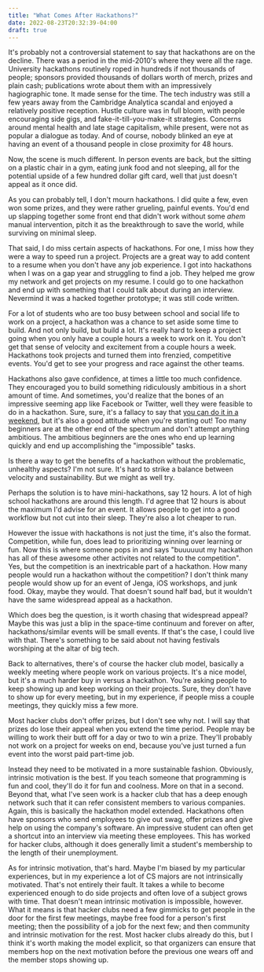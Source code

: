 ```yaml
---
title: "What Comes After Hackathons?"
date: 2022-08-23T20:32:39-04:00
draft: true
---
```


It's probably not a controversial statement to say that hackathons are
on the decline. There was a period in the mid-2010's where they were
all the rage. University hackathons routinely roped in hundreds if not
thousands of people; sponsors provided thousands of dollars worth of
merch, prizes and plain cash; publications wrote about them with an
impressively hagiographic tone. It made sense for the time. The tech
industry was still a few years away from the Cambridge Analytica
scandal and enjoyed a relatively positive reception. Hustle culture
was in full bloom, with people encouraging side gigs, and
fake-it-till-you-make-it strategies. Concerns around mental health and
late stage capitalism, while present, were not as popular a dialogue
as today. And of course, nobody blinked an eye at having an event of a
thousand people in close proximity for 48 hours.

Now, the scene is much different. In person events are back, but the
sitting on a plastic chair in a gym, eating junk food and not
sleeping, all for the potential upside of a few hundred dollar gift
card, well that just doesn't appeal as it once did.

As you can probably tell, I don't mourn hackathons. I did quite a few,
even won some prizes, and they were rather grueling, painful
events. You'd end up slapping together some front end that didn't work
without some *ahem* manual intervention, pitch it as the breakthrough
to save the world, while surviving on minimal sleep.

That said, I do miss certain aspects of hackathons. For one, I miss
how they were a way to speed run a project. Projects are a great way
to add content to a resume when you don't have any job experience. I
got into hackathons when I was on a gap year and struggling to find a
job. They helped me grow my network and get projects on my resume. I
could go to one hackathon and end up with something that I could talk
about during an interview. Nevermind it was a hacked together
prototype; it was still code written.

For a lot of students who are too busy between school and social life
to work on a project, a hackathon was a chance to set aside some time
to build. And not only build, but build a lot. It's really hard to
keep a project going when you only have a couple hours a week to work
on it. You don't get that sense of velocity and excitement from a
couple hours a week. Hackathons took projects and turned them into
frenzied, competitive events. You'd get to see your progress and race
against the other teams.

Hackathons also gave confidence, at times a little too much
confidence. They encouraged you to build something ridiculously
ambitious in a short amount of time. And sometimes, you'd realize that
the bones of an impressive seeming app like Facebook or Twitter, well
they were feasible to do in a hackathon. Sure, sure, it's a fallacy to
say that [you can do it in a
weekend](https://danluu.com/sounds-easy/), but it's also a good
attitude when you're starting out! Too many beginners are at the other
end of the spectrum and don't attempt anything ambitious. The
ambitious beginners are the ones who end up learning quickly and end
up accomplishing the "impossible" tasks.

Is there a way to get the benefits of a hackathon without the
problematic, unhealthy aspects? I'm not sure. It's hard to strike a
balance between velocity and sustainability. But we might as well try.

Perhaps the solution is to have mini-hackathons, say 12 hours. A lot
of high school hackathons are around this length. I'd agree that 12
hours is about the maximum I'd advise for an event. It allows people
to get into a good workflow but not cut into their sleep. They're also
a lot cheaper to run.

However the issue with hackathons is not just the time, it's also the
format. Competition, while fun, does lead to prioritizing winning over
learning or fun. Now this is where someone pops in and says "buuuuuut
my hackathon has all of these awesome other activites not related to
the competition". Yes, but the competition is an inextricable part of
a hackathon. How many people would run a hackathon without the
competition? I don't think many people would show up for an event of
Jenga, iOS workshops, and junk food. Okay, maybe they would. That
doesn't sound half bad, but it wouldn't have the same widespread
appeal as a hackathon.

Which does beg the question, is it worth chasing that widespread
appeal? Maybe this was just a blip in the space-time continuum and
forever on after, hackathons/similar events will be small events. If
that's the case, I could live with that. There's something to be said
about not having festivals worshiping at the altar of big tech.

Back to alternatives, there's of course the hacker club model,
basically a weekly meeting where people work on various projects. It's
a nice model, but it's a much harder buy in versus a hackathon. You're
asking people to keep showing up and keep working on their
projects. Sure, they don't have to show up for every meeting, but in
my experience, if people miss a couple meetings, they quickly miss a
few more.

Most hacker clubs don't offer prizes, but I don't see why not. I will
say that prizes do lose their appeal when you extend the time
period. People may be willing to work their butt off for a day or two
to win a prize. They'll probably not work on a project for weeks on
end, because you've just turned a fun event into the worst paid
part-time job.

Instead they need to be motivated in a more sustainable
fashion. Obviously, intrinsic motivation is the best. If you teach
someone that programming is fun and cool, they'll do it for fun and
coolness. More on that in a second. Beyond that, what I've seen work
is a hacker club that has a deep enough network such that it can refer
consistent members to various companies. Again, this is basically the
hackathon model extended. Hackathons often have sponsors who send
employees to give out swag, offer prizes and give help on using the
company's software. An impressive student can often get a shortcut
into an interview via meeting these employees. This has worked for
hacker clubs, although it does generally limit a student's membership
to the length of their unemployment.

As for intrinsic motivation, that's hard. Maybe I'm biased by my
particular experiences, but in my experience a lot of CS majors are
not intrinsically motivated. That's not entirely their fault. It takes
a while to become experienced enough to do side projects and often
love of a subject grows with time. That doesn't mean intrinsic
motivation is impossible, however. What it means is that hacker clubs
need a few gimmicks to get people in the door for the first few
meetings, maybe free food for a person's first meeting; then the
possibility of a job for the next few; and then community and
intrinsic motivation for the rest. Most hacker clubs already do this,
but I think it's worth making the model explicit, so that organizers
can ensure that members hop on the next motivation before the previous
one wears off and the member stops showing up.
